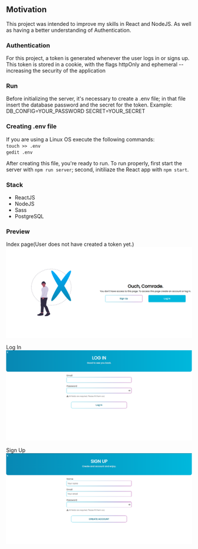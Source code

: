 ## Motivation

This project was intended to improve my skills in React and NodeJS. As well as having a better understanding of Authentication.

### Authentication

For this project, a token is generated whenever the user logs in or signs up. This token is stored in a cookie, with the flags httpOnly and ephemeral -- increasing the security of the application

### Run

Before initializing the server, it's necessary to create a .env file; in that file insert the database password and the secret for the token. Example:
DB_CONFIG=YOUR_PASSWORD
SECRET=YOUR_SECRET
### Creating .env file
If you are using a Linux OS execute the following commands: <br />
`touch >> .env` <br />
`gedit .env`

After creating this file, you're ready to run. To run properly, first start the server with `npm run server`; second, initiliaze the React app with `npm start`.

### Stack 

* ReactJS
* NodeJS
* Sass
* PostgreSQL
### Preview
Index page(User does not have created a token yet.)
![Alt text](screenshots/index.png?raw=true "Index")

Log In
![Alt text](screenshots/login.png?raw=true "Index")

Sign Up
![Alt text](screenshots/signup.png?raw=true "Sign Up")
